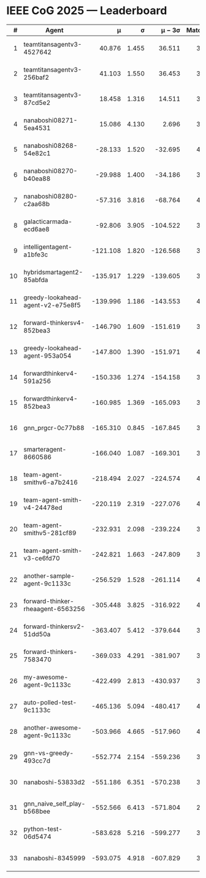 # IEEE CoG 2025 — Leaderboard

| # | Agent | μ | σ | μ − 3σ | Matches | Updated |
|---:|---|---:|---:|---:|---:|---|
| 1 | teamtitansagentv3-4527642 | 40.876 | 1.455 | 36.511 | 3436 | 2025-09-01 23:06 |
| 2 | teamtitansagentv3-256baf2 | 41.103 | 1.550 | 36.453 | 3854 | 2025-09-01 23:06 |
| 3 | teamtitansagentv3-87cd5e2 | 18.458 | 1.316 | 14.511 | 3638 | 2025-09-01 23:06 |
| 4 | nanaboshi08271-5ea4531 | 15.086 | 4.130 | 2.696 | 3980 | 2025-09-01 23:06 |
| 5 | nanaboshi08268-54e82c1 | -28.133 | 1.520 | -32.695 | 4260 | 2025-09-01 23:06 |
| 6 | nanaboshi08270-b40ea88 | -29.988 | 1.400 | -34.186 | 3900 | 2025-09-01 23:06 |
| 7 | nanaboshi08280-c2aa68b | -57.316 | 3.816 | -68.764 | 4360 | 2025-09-01 23:06 |
| 8 | galacticarmada-ecd6ae8 | -92.806 | 3.905 | -104.522 | 3820 | 2025-09-01 23:06 |
| 9 | intelligentagent-a1bfe3c | -121.108 | 1.820 | -126.568 | 3696 | 2025-09-01 23:06 |
| 10 | hybridsmartagent2-85abfda | -135.917 | 1.229 | -139.605 | 3364 | 2025-09-01 23:06 |
| 11 | greedy-lookahead-agent-v2-e75e8f5 | -139.996 | 1.186 | -143.553 | 4348 | 2025-09-01 23:06 |
| 12 | forward-thinkersv4-852bea3 | -146.790 | 1.609 | -151.619 | 3291 | 2025-09-01 23:06 |
| 13 | greedy-lookahead-agent-953a054 | -147.800 | 1.390 | -151.971 | 4308 | 2025-09-01 23:06 |
| 14 | forwardthinkerv4-591a256 | -150.336 | 1.274 | -154.158 | 3187 | 2025-09-01 23:06 |
| 15 | forwardthinkerv4-852bea3 | -160.985 | 1.369 | -165.093 | 3327 | 2025-09-01 23:06 |
| 16 | gnn_prgcr-0c77b88 | -165.310 | 0.845 | -167.845 | 3140 | 2025-09-01 23:06 |
| 17 | smarteragent-8660586 | -166.040 | 1.087 | -169.301 | 3103 | 2025-09-01 23:06 |
| 18 | team-agent-smithv6-a7b2416 | -218.494 | 2.027 | -224.574 | 4060 | 2025-09-01 23:06 |
| 19 | team-agent-smith-v4-24478ed | -220.119 | 2.319 | -227.076 | 4200 | 2025-09-01 23:06 |
| 20 | team-agent-smithv5-281cf89 | -232.931 | 2.098 | -239.224 | 3820 | 2025-09-01 23:06 |
| 21 | team-agent-smith-v3-ce6fd70 | -242.821 | 1.663 | -247.809 | 3860 | 2025-09-01 23:06 |
| 22 | another-sample-agent-9c1133c | -256.529 | 1.528 | -261.114 | 4160 | 2025-09-01 23:06 |
| 23 | forward-thinker-rheaagent-6563256 | -305.448 | 3.825 | -316.922 | 4268 | 2025-09-01 23:06 |
| 24 | forward-thinkersv2-51dd50a | -363.407 | 5.412 | -379.644 | 3748 | 2025-09-01 23:06 |
| 25 | forward-thinkers-7583470 | -369.033 | 4.291 | -381.907 | 3960 | 2025-09-01 23:06 |
| 26 | my-awesome-agent-9c1133c | -422.499 | 2.813 | -430.937 | 3960 | 2025-09-01 23:06 |
| 27 | auto-polled-test-9c1133c | -465.136 | 5.094 | -480.417 | 4060 | 2025-09-01 23:06 |
| 28 | another-awesome-agent-9c1133c | -503.966 | 4.665 | -517.960 | 4180 | 2025-09-01 23:06 |
| 29 | gnn-vs-greedy-493cc7d | -552.774 | 2.154 | -559.236 | 3580 | 2025-09-01 23:06 |
| 30 | nanaboshi-53833d2 | -551.186 | 6.351 | -570.238 | 3600 | 2025-09-01 23:06 |
| 31 | gnn_naive_self_play-b568bee | -552.566 | 6.413 | -571.804 | 2580 | 2025-09-01 23:06 |
| 32 | python-test-06d5474 | -583.628 | 5.216 | -599.277 | 3080 | 2025-09-01 23:06 |
| 33 | nanaboshi-8345999 | -593.075 | 4.918 | -607.829 | 3780 | 2025-09-01 23:06 |
